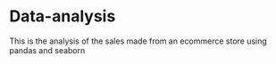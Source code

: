 # Data-analysis
This is the analysis of the sales made from an ecommerce store using pandas and seaborn

